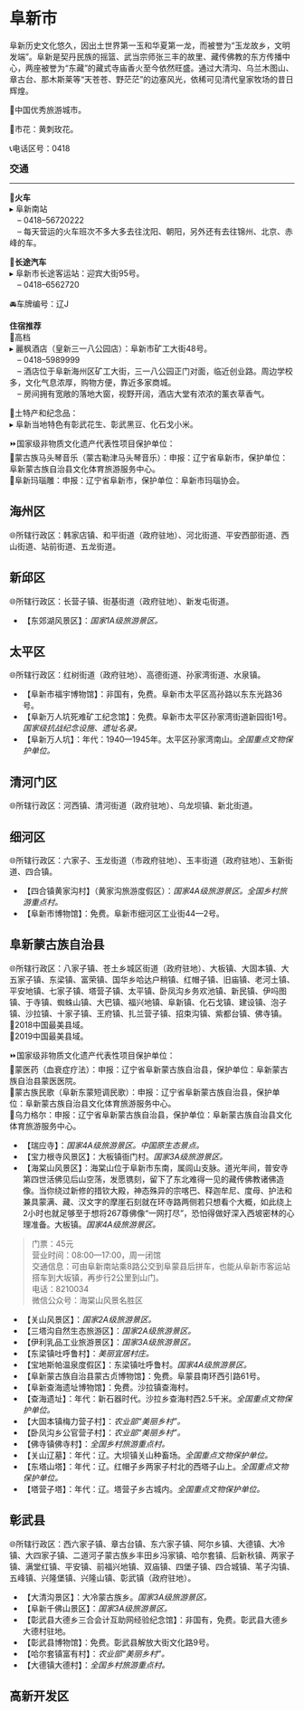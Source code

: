 # 阜新市  

阜新历史文化悠久，因出土世界第一玉和华夏第一龙，而被誉为“玉龙故乡，文明发端”。阜新是契丹民族的摇篮、武当宗师张三丰的故里、藏传佛教的东方传播中心，两座被誉为“东藏”的藏式寺庙香火至今依然旺盛。通过大清沟、乌兰木图山、章古台、那木斯莱等“天苍苍、野茫茫”的边塞风光，依稀可见清代皇家牧场的昔日辉煌。  

🏅中国优秀旅游城市。  

🌸市花：黄刺玫花。  

📞电话区号：0418  

<big>**交通**</big>  
***  
🚈**火车**  
▸ 阜新南站  
　– 0418–56720222  
　– 每天营运的火车班次不多大多去往沈阳、朝阳，另外还有去往锦州、北京、赤峰的车。  

🚌**长途汽车**  
▸ 阜新市长途客运站：迎宾大街95号。  
　– 0418–6562720  

🚘车牌编号：辽J  

**住宿推荐**  
🏨高档  
▸ 麗枫酒店（皇新三一八公园店）：阜新市矿工大街48号。  
　– 0418–5989999  
　– 酒店位于阜新海州区矿工大街，三一八公园正门对面，临近创业路。周边学校多，文化气息浓厚，购物方便，靠近多家商城。  
　– 房间拥有宽敞的落地大窗，视野开阔，酒店大堂有浓浓的薰衣草香气。  

🧊土特产和纪念品：  
▸ 阜新当地特色有彰武花生、彰武黑豆、化石戈小米。  

⏩国家级非物质文化遗产代表性项目保护单位：  
🔸蒙古族马头琴音乐（蒙古勒津马头琴音乐）：申报：辽宁省阜新市，保护单位：阜新蒙古族自治县文化体育旅游服务中心。  
🔸阜新玛瑙雕：申报：辽宁省阜新市，保护单位：阜新市玛瑙协会。  

## 海州区  
🌐所辖行政区：韩家店镇、和平街道（政府驻地）、河北街道、平安西部街道、西山街道、站前街道、五龙街道。  

## 新邱区  
🌐所辖行政区：长营子镇、街基街道（政府驻地）、新发屯街道。  

* 【东郊湖风景区】：*国家1A级旅游景区。*  

## 太平区  
🌐所辖行政区：红树街道（政府驻地）、高德街道、孙家湾街道、水泉镇。  

* 【阜新市福宇博物馆】：非国有，免费。阜新市太平区高孙路以东东光路36号。  
* 【阜新万人坑死难矿工纪念馆】：免费。阜新市太平区孙家湾街道新园街1号。*国家级抗战纪念设施、遗址名录。*  
* 【阜新万人坑】：年代：1940—1945年。太平区孙家湾南山。*全国重点文物保护单位。*  

## 清河门区  
🌐所辖行政区：河西镇、清河街道（政府驻地）、乌龙坝镇、新北街道。  

## 细河区  
🌐所辖行政区：六家子、玉龙街道（市政府驻地）、玉丰街道（政府驻地）、玉新街道、四合镇。  

* 【四合镇黄家沟村】（黄家沟旅游度假区）：*国家4A级旅游景区。全国乡村旅游重点村。*  
* 【阜新市博物馆】：免费。阜新市细河区工业街44—2号。  

## 阜新蒙古族自治县  
🌐所辖行政区：八家子镇、苍土乡城区街道（政府驻地）、大板镇、大固本镇、大五家子镇、东梁镇、富荣镇、国华乡哈达户稍镇、红帽子镇、旧庙镇、老河土镇、平安地镇、七家子镇、塔营子镇、太平镇、卧凤沟乡务欢池镇、新民镇、伊吗图镇、于寺镇、蜘蛛山镇、大巴镇、福兴地镇、阜新镇、化石戈镇、建设镇、泡子镇、沙拉镇、十家子镇、王府镇、扎兰营子镇、招束沟镇、紫都台镇、佛寺镇。  
🏅2018中国最美县域。  
🏅2019中国最美县域。  

⏩国家级非物质文化遗产代表性项目保护单位：  
🔸蒙医药（血衰症疗法）：申报：辽宁省阜新蒙古族自治县，保护单位：阜新蒙古族自治县蒙医医院。  
🔸蒙古族民歌（阜新东蒙短调民歌）：申报：辽宁省阜新蒙古族自治县，保护单位：阜新蒙古族自治县文化体育旅游服务中心。  
🔸乌力格尔：申报：辽宁省阜新蒙古族自治县，保护单位：阜新蒙古族自治县文化体育旅游服务中心。  

* 【瑞应寺】：*国家4A级旅游景区。中国原生态景点。*  
* 【宝力根寺风景区】：大板镇衙门村。*国家3A级旅游景区。*  
* 【海棠山风景区】：海棠山位于阜新市东南，属闾山支脉。道光年间，普安寺第四世活佛见后山空荡，发愿镌刻，留下了东北难得一见的藏传佛教诸佛造像。当你绕过新修的措钦大殿，神态殊异的宗喀巴、释迦牟尼、度母、护法和兼具蒙满、藏、汉文字的摩崖石刻就在环寺路两侧若只想看个大概，如此绕上2小时也就足够至于想将267尊佛像“一网打尽”，恐怕得做好深入西坡密林的心理准备。大板镇。*国家4A级旅游景区。*  
> 门票：45元  
> 营业时间：08:00—17:00，周一闭馆  
> 交通信息：可由阜新南站乘8路公交到阜蒙县后拼车，也能从阜新市客运站搭车到大坂镇，再步行2公里到山门。  
> 电话：8210034  
> 微信公众号：海棠山风景名胜区  
* 【关山风景区】：*国家2A级旅游景区。*  
* 【三塔沟自然生态旅游区】：*国家2A级旅游景区。*  
* 【伊利乳品工业旅游景区】：*国家3A级旅游景区。*  
* 【东梁镇吐呼鲁村】：*美丽宜居村庄。*  
* 【宝地斯帕温泉度假区】：东梁镇吐呼鲁村。*国家4A级旅游景区。*  
* 【阜新蒙古族自治县蒙古贞博物馆】：免费。阜蒙县南环西引路61号。  
* 【阜新查海遗址博物馆】：免费。沙拉镇查海村。  
* 【查海遗址】：年代：新石器时代。沙拉乡查海村西2.5千米。*全国重点文物保护单位。*  
* 【大固本镇梅力营子村】：*农业部“美丽乡村”。*  
* 【卧凤沟乡公官营子村】：*农业部“美丽乡村”。*  
* 【佛寺镇佛寺村】：*全国乡村旅游重点村。*  
* 【关山辽墓】：年代：辽。大坝镇关山种畜场。*全国重点文物保护单位。*  
* 【东塔山塔】：年代：辽。红帽子乡两家子村北的西塔子山上。*全国重点文物保护单位。*  
* 【塔营子塔】：年代：辽。塔营子乡古城内。*全国重点文物保护单位。*  

## 彰武县  
🌐所辖行政区：西六家子镇、章古台镇、东六家子镇、阿尔乡镇、大德镇、大冷镇、大四家子镇、二道河子蒙古族乡丰田乡冯家镇、哈尔套镇、后新秋镇、两家子镇、满堂红镇、平安镇、前福兴地镇、双庙镇、四堡子镇、四合城镇、苇子沟镇、五峰镇、兴隆堡镇、兴隆山镇、彰武镇（政府驻地）。  

* 【大清沟景区】：大冷蒙古族乡。*国家3A级旅游景区。*  
* 【阜新千佛山景区】：*国家3A级旅游景区。*  
* 【彰武县大德乡三合会计互助网经验纪念馆】：非国有，免费。彰武县大德乡大德村驻地。  
* 【彰武县博物馆】：免费。彰武县解放大街文化路9号。  
* 【哈尔套镇富有村】：*农业部“美丽乡村”。*  
* 【大德镇大德村】：*全国乡村旅游重点村。*  

## 高新开发区  
